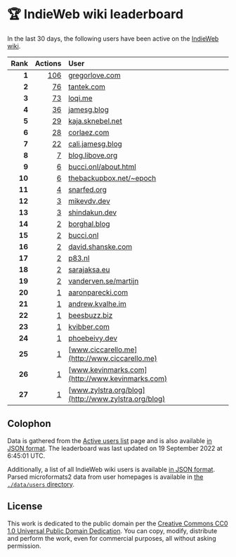 # 🏆 IndieWeb wiki leaderboard

In the last 30 days, the following users have been active on the [IndieWeb wiki](https://indieweb.org).

| Rank | Actions | User |
|-----:|--------:|:-----|
| **1** | [106](https://indieweb.org/Special:Contributions/Gregorlove.com) | [gregorlove.com](http://gregorlove.com) |
| **2** | [76](https://indieweb.org/Special:Contributions/Tantek.com) | [tantek.com](http://tantek.com) |
| **3** | [73](https://indieweb.org/Special:Contributions/Loqi.me) | [loqi.me](http://loqi.me) |
| **4** | [36](https://indieweb.org/Special:Contributions/Jamesg.blog) | [jamesg.blog](http://jamesg.blog) |
| **5** | [29](https://indieweb.org/Special:Contributions/Kaja.sknebel.net) | [kaja.sknebel.net](http://kaja.sknebel.net) |
| **6** | [28](https://indieweb.org/Special:Contributions/Corlaez.com) | [corlaez.com](http://corlaez.com) |
| **7** | [22](https://indieweb.org/Special:Contributions/Cali.jamesg.blog) | [cali.jamesg.blog](http://cali.jamesg.blog) |
| **8** | [7](https://indieweb.org/Special:Contributions/Blog.libove.org) | [blog.libove.org](http://blog.libove.org) |
| **9** | [6](https://indieweb.org/Special:Contributions/Bucci.onl_about.html) | [bucci.onl/about.html](http://bucci.onl/about.html) |
| **10** | [6](https://indieweb.org/Special:Contributions/Thebackupbox.net_~epoch) | [thebackupbox.net/~epoch](http://thebackupbox.net/~epoch) |
| **11** | [4](https://indieweb.org/Special:Contributions/Snarfed.org) | [snarfed.org](http://snarfed.org) |
| **12** | [3](https://indieweb.org/Special:Contributions/Mikevdv.dev) | [mikevdv.dev](http://mikevdv.dev) |
| **13** | [3](https://indieweb.org/Special:Contributions/Shindakun.dev) | [shindakun.dev](http://shindakun.dev) |
| **14** | [2](https://indieweb.org/Special:Contributions/Borghal.blog) | [borghal.blog](http://borghal.blog) |
| **15** | [2](https://indieweb.org/Special:Contributions/Bucci.onl) | [bucci.onl](http://bucci.onl) |
| **16** | [2](https://indieweb.org/Special:Contributions/David.shanske.com) | [david.shanske.com](http://david.shanske.com) |
| **17** | [2](https://indieweb.org/Special:Contributions/P83.nl) | [p83.nl](http://p83.nl) |
| **18** | [2](https://indieweb.org/Special:Contributions/Sarajaksa.eu) | [sarajaksa.eu](http://sarajaksa.eu) |
| **19** | [2](https://indieweb.org/Special:Contributions/Vanderven.se_martijn) | [vanderven.se/martijn](http://vanderven.se/martijn) |
| **20** | [1](https://indieweb.org/Special:Contributions/Aaronparecki.com) | [aaronparecki.com](http://aaronparecki.com) |
| **21** | [1](https://indieweb.org/Special:Contributions/Andrew.kvalhe.im) | [andrew.kvalhe.im](http://andrew.kvalhe.im) |
| **22** | [1](https://indieweb.org/Special:Contributions/Beesbuzz.biz) | [beesbuzz.biz](http://beesbuzz.biz) |
| **23** | [1](https://indieweb.org/Special:Contributions/Kvibber.com) | [kvibber.com](http://kvibber.com) |
| **24** | [1](https://indieweb.org/Special:Contributions/Phoebeivy.dev) | [phoebeivy.dev](http://phoebeivy.dev) |
| **25** | [1](https://indieweb.org/Special:Contributions/Www.ciccarello.me) | [www.ciccarello.me](http://www.ciccarello.me) |
| **26** | [1](https://indieweb.org/Special:Contributions/Www.kevinmarks.com) | [www.kevinmarks.com](http://www.kevinmarks.com) |
| **27** | [1](https://indieweb.org/Special:Contributions/Www.zylstra.org_blog) | [www.zylstra.org/blog](http://www.zylstra.org/blog) |


## Colophon

Data is gathered from the [Active users list](https://indieweb.org/Special:ActiveUsers) page and is also available [in JSON format](https://github.com/jgarber623/indieweb-wiki-leaderboard/blob/main/data/leaderboard.json). The leaderboard was last updated on 19 September 2022 at 6:45:01 UTC.

Additionally, a list of all IndieWeb wiki users is available [in JSON format](https://github.com/jgarber623/indieweb-wiki-leaderboard/blob/main/data/users.json). Parsed microformats2 data from user homepages is available in [the `./data/users` directory](https://github.com/jgarber623/indieweb-wiki-leaderboard/blob/main/data/users).

## License

This work is dedicated to the public domain per the [Creative Commons CC0 1.0 Universal Public Domain Dedication](https://creativecommons.org/publicdomain/zero/1.0/). You can copy, modify, distribute and perform the work, even for commercial purposes, all without asking permission.
